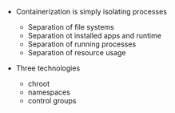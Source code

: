 - Containerization is simply isolating processes 
  - Separation of file systems 
  - Separation ot installed apps and runtime 
  - Separation of running processes 
  - Separation of resource usage 


- Three technologies 
  - chroot 
  - namespaces 
  - control groups
